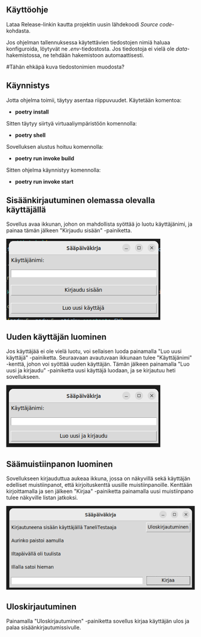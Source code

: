 ## Käyttöohje ##

Lataa Release-linkin kautta projektin uusin lähdekoodi *Source code*-kohdasta.

Jos ohjelman tallennuksessa käytettävien tiedostojen nimiä haluaa konfiguroida, löytyvät ne *.env*-tiedostosta. Jos tiedostoja ei vielä ole *data*-hakemistossa, ne tehdään hakemistoon automaattisesti.

#Tähän ehkäpä kuva tiedostonimien muodosta?

## Käynnistys ##

Jotta ohjelma toimii, täytyy asentaa riippuvuudet. Käytetään komentoa:

- **poetry install**

Sitten täytyy siirtyä virtuaaliympäristöön komennolla:

- **poetry shell**

Sovelluksen alustus hoituu komennolla:

- **poetry run invoke build**

Sitten ohjelma käynnistyy komennolla:

- **poetry run invoke start**

## Sisäänkirjautuminen olemassa olevalla käyttäjällä ##

Sovellus avaa ikkunan, johon on mahdollista syöttää jo luotu käyttäjänimi, ja painaa tämän jälkeen "Kirjaudu sisään" -painiketta.

![](./kuvat/k_ikkunaUUSI.png)


## Uuden käyttäjän luominen ##

Jos käyttäjää ei ole vielä luotu, voi sellaisen luoda painamalla "Luo uusi käyttäjä" -painiketta. Seuraavaan avautuvaan ikkunaan tulee "Käyttäjänimi" -kenttä, johon voi syöttää uuden käyttäjän. Tämän jälkeen painamalla "Luo uusi ja kirjaudu" -painiketta uusi käyttäjä luodaan, ja se kirjautuu heti sovellukseen.

![](./kuvat/uusi_kayttaja.png)


## Säämuistiinpanon luominen ##

Sovellukseen kirjauduttua aukeaa ikkuna, jossa on näkyvillä sekä käyttäjän edelliset muistiinpanot, että kirjoituskenttä uusille muistiinpanoille. Kenttään kirjoittamalla ja sen jälkeen "Kirjaa" -painiketta painamalla uusi muistiinpano tulee näkyville listan jatkoksi.

![](./kuvat/noteikkuna.png)

## Uloskirjautuminen ##

Painamalla "Uloskirjautuminen" -painiketta sovellus kirjaa käyttäjän ulos ja palaa sisäänkirjautumissivulle.
